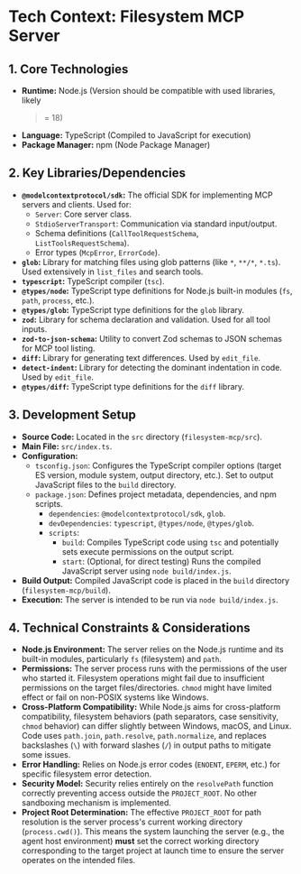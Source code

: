 # Tech Context: Filesystem MCP Server

## 1. Core Technologies

- **Runtime:** Node.js (Version should be compatible with used libraries, likely
  > = 18)
- **Language:** TypeScript (Compiled to JavaScript for execution)
- **Package Manager:** npm (Node Package Manager)

## 2. Key Libraries/Dependencies

- **`@modelcontextprotocol/sdk`:** The official SDK for implementing MCP servers
  and clients. Used for:
  - `Server`: Core server class.
  - `StdioServerTransport`: Communication via standard input/output.
  - Schema definitions (`CallToolRequestSchema`, `ListToolsRequestSchema`).
  - Error types (`McpError`, `ErrorCode`).
- **`glob`:** Library for matching files using glob patterns (like `*`, `**/*`,
  `*.ts`). Used extensively in `list_files` and search tools.
- **`typescript`:** TypeScript compiler (`tsc`).
- **`@types/node`:** TypeScript type definitions for Node.js built-in modules
  (`fs`, `path`, `process`, etc.).
- **`@types/glob`:** TypeScript type definitions for the `glob` library.
- **`zod`:** Library for schema declaration and validation. Used for all tool
  inputs.
- **`zod-to-json-schema`:** Utility to convert Zod schemas to JSON schemas for
  MCP tool listing.
- **`diff`:** Library for generating text differences. Used by `edit_file`.
- **`detect-indent`:** Library for detecting the dominant indentation in code.
  Used by `edit_file`.
- **`@types/diff`:** TypeScript type definitions for the `diff` library.

## 3. Development Setup

- **Source Code:** Located in the `src` directory (`filesystem-mcp/src`).
- **Main File:** `src/index.ts`.
- **Configuration:**
  - `tsconfig.json`: Configures the TypeScript compiler options (target ES
    version, module system, output directory, etc.). Set to output JavaScript
    files to the `build` directory.
  - `package.json`: Defines project metadata, dependencies, and npm scripts.
    - `dependencies`: `@modelcontextprotocol/sdk`, `glob`.
    - `devDependencies`: `typescript`, `@types/node`, `@types/glob`.
    - `scripts`:
      - `build`: Compiles TypeScript code using `tsc` and potentially sets
        execute permissions on the output script.
      - `start`: (Optional, for direct testing) Runs the compiled JavaScript
        server using `node build/index.js`.
- **Build Output:** Compiled JavaScript code is placed in the `build` directory
  (`filesystem-mcp/build`).
- **Execution:** The server is intended to be run via `node build/index.js`.

## 4. Technical Constraints & Considerations

- **Node.js Environment:** The server relies on the Node.js runtime and its
  built-in modules, particularly `fs` (filesystem) and `path`.
- **Permissions:** The server process runs with the permissions of the user who
  started it. Filesystem operations might fail due to insufficient permissions
  on the target files/directories. `chmod` might have limited effect or fail on
  non-POSIX systems like Windows.
- **Cross-Platform Compatibility:** While Node.js aims for cross-platform
  compatibility, filesystem behaviors (path separators, case sensitivity,
  `chmod` behavior) can differ slightly between Windows, macOS, and Linux. Code
  uses `path.join`, `path.resolve`, `path.normalize`, and replaces backslashes
  (`\`) with forward slashes (`/`) in output paths to mitigate some issues.
- **Error Handling:** Relies on Node.js error codes (`ENOENT`, `EPERM`, etc.)
  for specific filesystem error detection.
- **Security Model:** Security relies entirely on the `resolvePath` function
  correctly preventing access outside the `PROJECT_ROOT`. No other sandboxing
  mechanism is implemented.
- **Project Root Determination:** The effective `PROJECT_ROOT` for path
  resolution is the server process's current working directory
  (`process.cwd()`). This means the system launching the server (e.g., the agent
  host environment) **must** set the correct working directory corresponding to
  the target project at launch time to ensure the server operates on the
  intended files.
